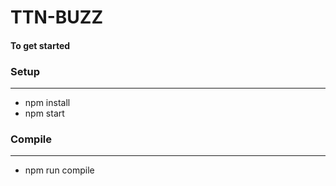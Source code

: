 # TTN-BUZZ

#### To get started
### Setup
------------------------

* npm install
* npm start

### Compile
------------------------
* npm run compile
